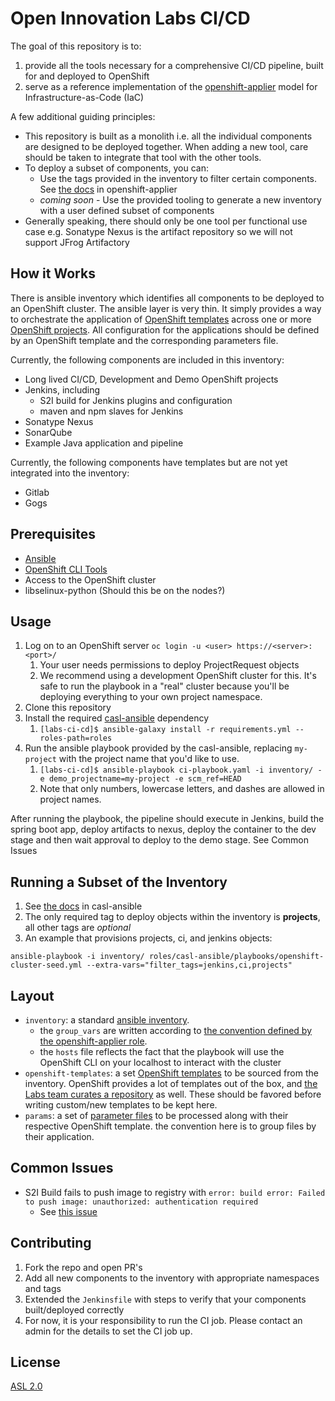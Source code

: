# Open Innovation Labs CI/CD

The goal of this repository is to:

 1. provide all the tools necessary for a comprehensive CI/CD pipeline, built for and deployed to OpenShift
 2. serve as a reference implementation of the [openshift-applier](https://github.com/redhat-cop/casl-ansible/tree/master/roles/openshift-applier) model for Infrastructure-as-Code (IaC)

A few additional guiding principles:

* This repository is built as a monolith i.e. all the individual components are designed to be deployed together. When adding a new tool, care should be taken to integrate that tool with the other tools.
* To deploy a subset of components, you can:
  * Use the tags provided in the inventory to filter certain components. See [the docs](https://github.com/redhat-cop/casl-ansible/tree/master/roles/openshift-applier#filtering-content-based-on-tags) in openshift-applier
  * _coming soon_ - Use the provided tooling to generate a new inventory with a user defined subset of components
* Generally speaking, there should only be one tool per functional use case e.g. Sonatype Nexus is the artifact repository so we will not support JFrog Artifactory

## How it Works

There is ansible inventory which identifies all components to be deployed to an OpenShift cluster. The ansible layer is very thin. It simply provides a way to orchestrate the application of [OpenShift templates](https://docs.openshift.com/container-platform/3.6/dev_guide/templates.html) across one or more [OpenShift projects](https://docs.openshift.com/container-platform/3.6/architecture/core_concepts/projects_and_users.html#projects). All configuration for the applications should be defined by an OpenShift template and the corresponding parameters file.

Currently, the following components are included in this inventory:

* Long lived CI/CD, Development and Demo OpenShift projects
* Jenkins, including
  * S2I build for Jenkins plugins and configuration
  * maven and npm slaves for Jenkins
* Sonatype Nexus
* SonarQube
* Example Java application and pipeline

Currently, the following components have templates but are not yet integrated into the inventory:

* Gitlab
* Gogs

## Prerequisites

* [Ansible](http://docs.ansible.com/ansible/latest/intro_installation.html)
* [OpenShift CLI Tools](https://docs.openshift.com/container-platform/3.6/cli_reference/get_started_cli.html)
* Access to the OpenShift cluster
* libselinux-python (Should this be on the nodes?)


## Usage

1. Log on to an OpenShift server `oc login -u <user> https://<server>:<port>/`
    1. Your user needs permissions to deploy ProjectRequest objects
    2. We recommend using a development OpenShift cluster for this. It's safe to run the playbook in a "real" cluster because you'll be deploying everything to your own project namespace.
2. Clone this repository
3. Install the required [casl-ansible](https://github.com/redhat-cop/casl-ansible) dependency
    1. `[labs-ci-cd]$ ansible-galaxy install -r requirements.yml --roles-path=roles`
4. Run the ansible playbook provided by the casl-ansible, replacing `my-project` with the project name that you'd like to use.
    1. `[labs-ci-cd]$ ansible-playbook ci-playbook.yaml -i inventory/ -e demo_projectname=my-project -e scm_ref=HEAD`
    2. Note that only numbers, lowercase letters, and dashes are allowed in project names.

After running the playbook, the pipeline should execute in Jenkins, build the spring boot app, deploy artifacts to nexus, deploy the container to the dev stage and then wait approval to deploy to the demo stage. See Common Issues


## Running a Subset of the Inventory

1. See [the docs](https://github.com/redhat-cop/casl-ansible/tree/master/roles/openshift-applier#filtering-content-based-on-tags) in casl-ansible
2. The only required tag to deploy objects within the inventory is **projects**, all other tags are *optional*
3. An example that provisions projects, ci, and jenkins objects:
```
ansible-playbook -i inventory/ roles/casl-ansible/playbooks/openshift-cluster-seed.yml --extra-vars="filter_tags=jenkins,ci,projects"
```

## Layout
- `inventory`: a standard [ansible inventory](http://docs.ansible.com/ansible/latest/intro_inventory.html).
  - the `group_vars` are written according to [the convention defined by the openshift-applier role](https://github.com/redhat-cop/casl-ansible/tree/master/roles/openshift-applier#sourcing-openshift-object-definitions).
  -  the `hosts` file reflects the fact that the playbook will use the OpenShift CLI on your localhost to interact with the cluster
- `openshift-templates`: a set [OpenShift templates](https://docs.openshift.com/container-platform/3.6/dev_guide/templates.html) to be sourced from the inventory. OpenShift provides a lot of templates out of the box, and [the Labs team curates a repository](https://github.com/rht-labs/labs-ci-cd/tree/master/templates) as well. These should be favored before writing custom/new templates to be kept here.
- `params`: a set of [parameter files](https://docs.openshift.com/container-platform/3.6/dev_guide/templates.html#templates-parameters) to be processed along with their respective OpenShift template. the convention here is to group files by their application.

## Common Issues

- S2I Build fails to push image to registry with `error: build error: Failed to push image: unauthorized: authentication required`
  - See [this issue](https://github.com/openshift/origin/issues/4518)

## Contributing

1) Fork the repo and open PR's
2) Add all new components to the inventory with appropriate namespaces and tags
3) Extended the `Jenkinsfile` with steps to verify that your components built/deployed correctly
4) For now, it is your responsibility to run the CI job. Please contact an admin for the details to set the CI job up.

## License
[ASL 2.0](LICENSE)
